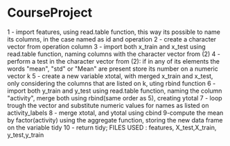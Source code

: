 # CourseProject
1 - import features, using read.table function, this way its possible to name its columns, in the case named as id and operation
2 - create a character vector from operation column
3 - import both x_train and x_test using read.table function, naming columns with the character vector from (2)
4 - perform a test in the character vector from (2): if in any of its elements the words "mean", "std" or "Mean" are present store
its number on a numeric vector k
5 - create a new variable xtotal, with merged x_train and x_test, only considering the columns that are listed on k, uting rbind function
6 - import both y_train and y_test using read.table function, naming the column "activity", merge both using rbind(same order as 5), creating ytotal
7 - loop trough the vector and substitute numeric values for names as listed on activity_labels
8 - merge   xtotal, and ytotal using cbind
9-compute the mean by factor(activity) using the aggregate function, storing the new data frame on the variable tidy
10 - return tidy;
 FILES USED : features, X_test,X_train, y_test,y_train
